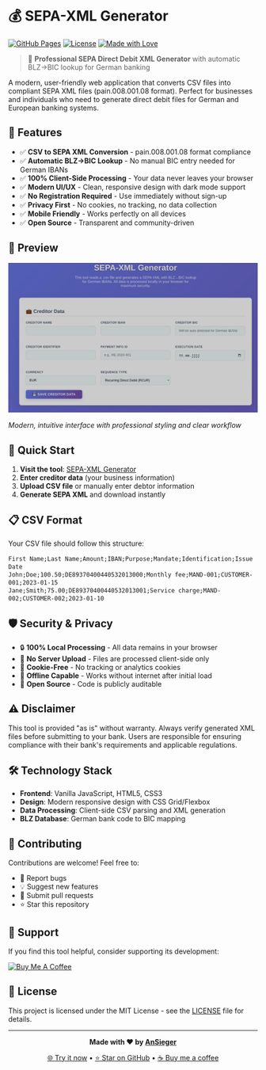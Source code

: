# 💰 SEPA-XML Generator

[![GitHub Pages](https://img.shields.io/badge/GitHub%20Pages-Live-brightgreen?style=flat-square&logo=github)](https://ansieger.github.io/SEPA-XML-Generator/)
[![License](https://img.shields.io/badge/License-MIT-blue?style=flat-square)](LICENSE)
[![Made with Love](https://img.shields.io/badge/Made%20with-❤️-red?style=flat-square)]()

> 🏦 **Professional SEPA Direct Debit XML Generator** with automatic BLZ→BIC lookup for German banking

A modern, user-friendly web application that converts CSV files into compliant SEPA XML files (pain.008.001.08 format). Perfect for businesses and individuals who need to generate direct debit files for German and European banking systems.

## 🌟 Features

- ✅ **CSV to SEPA XML Conversion** - pain.008.001.08 format compliance
- ✅ **Automatic BLZ→BIC Lookup** - No manual BIC entry needed for German IBANs
- ✅ **100% Client-Side Processing** - Your data never leaves your browser
- ✅ **Modern UI/UX** - Clean, responsive design with dark mode support
- ✅ **No Registration Required** - Use immediately without sign-up
- ✅ **Privacy First** - No cookies, no tracking, no data collection
- ✅ **Mobile Friendly** - Works perfectly on all devices
- ✅ **Open Source** - Transparent and community-driven

## 📸 Preview

![SEPA-XML Generator Interface](example.png)

*Modern, intuitive interface with professional styling and clear workflow*

## 🚀 Quick Start

1. **Visit the tool**: [SEPA-XML Generator](https://ansieger.github.io/SEPA-XML-Generator/)
2. **Enter creditor data** (your business information)
3. **Upload CSV file** or manually enter debtor information
4. **Generate SEPA XML** and download instantly

## 📋 CSV Format

Your CSV file should follow this structure:

```csv
First Name;Last Name;Amount;IBAN;Purpose;Mandate;Identification;Issue Date
John;Doe;100.50;DE89370400440532013000;Monthly fee;MAND-001;CUSTOMER-001;2023-01-15
Jane;Smith;75.00;DE89370400440532013001;Service charge;MAND-002;CUSTOMER-002;2023-01-10
```

## 🛡️ Security & Privacy

- 🔒 **100% Local Processing** - All data remains in your browser
- 🚫 **No Server Upload** - Files are processed client-side only
- 🍪 **Cookie-Free** - No tracking or analytics cookies
- 📱 **Offline Capable** - Works without internet after initial load
- 🔐 **Open Source** - Code is publicly auditable

## ⚠️ Disclaimer

This tool is provided "as is" without warranty. Always verify generated XML files before submitting to your bank. Users are responsible for ensuring compliance with their bank's requirements and applicable regulations.

## 🛠️ Technology Stack

- **Frontend**: Vanilla JavaScript, HTML5, CSS3
- **Design**: Modern responsive design with CSS Grid/Flexbox
- **Data Processing**: Client-side CSV parsing and XML generation
- **BLZ Database**: German bank code to BIC mapping

## 🤝 Contributing

Contributions are welcome! Feel free to:
- 🐛 Report bugs
- 💡 Suggest new features
- 🔧 Submit pull requests
- ⭐ Star this repository

## 💝 Support

If you find this tool helpful, consider supporting its development:

[![Buy Me A Coffee](https://img.shields.io/badge/Buy%20Me%20A%20Coffee-Support-orange?style=flat-square&logo=buy-me-a-coffee)](https://www.buymeacoffee.com/ansieger)

## 📄 License

This project is licensed under the MIT License - see the [LICENSE](LICENSE) file for details.

---

<div align="center">

**Made with ❤️ by [AnSieger](https://github.com/AnSieger)**

[🌐 Try it now](https://ansieger.github.io/SEPA-XML-Generator/) • [⭐ Star on GitHub](https://github.com/AnSieger/SEPA-XML-Generator) • [☕ Buy me a coffee](https://www.buymeacoffee.com/ansieger)

</div>
